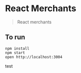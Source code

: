# React Merchants

> React merchants

## To run

```
npm install
npm start
open http://localhost:3004
```

test



